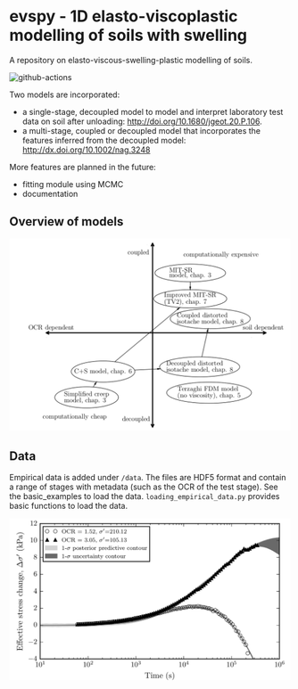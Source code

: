 # evspy - 1D elasto-viscoplastic modelling of soils with swelling
A repository on elasto-viscous-swelling-plastic modelling of soils. 

![github-actions](https://github.com/thomasvergote/evspy/actions/workflows/python-test.yml/badge.svg)

Two models are incorporated:
- a single-stage, decoupled model to model and interpret laboratory test data on soil after unloading: http://doi.org/10.1680/jgeot.20.P.106. 
- a multi-stage, coupled or decoupled model that incorporates the features inferred from the decoupled model: http://dx.doi.org/10.1002/nag.3248

More features are planned in the future:
- fitting module using MCMC
- documentation

## Overview of models

![example](/overview_of_models.png)
## Data
Empirical data is added under `/data`. The files are HDF5 format and contain a range of stages with metadata (such as the OCR of the test stage). See the basic_examples to load the data. `loading_empirical_data.py` provides basic functions to load the data. 

![example](/example_fit.png)


